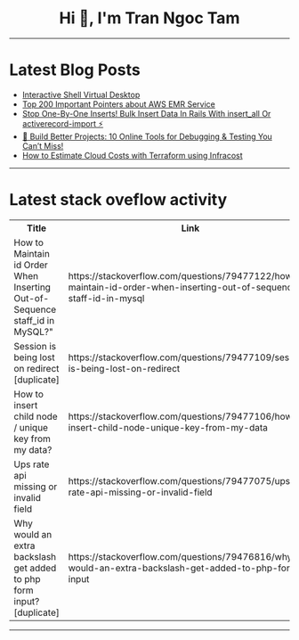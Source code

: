 <h1 align="center">Hi 👋, I'm Tran Ngoc Tam</h1>

---

# Latest Blog Posts 
<!-- BLOG-POST-LIST:START -->
- [Interactive Shell Virtual Desktop](https://dev.to/interactiveshell/interactive-shell-virtual-desktop-46ke)
- [Top 200 Important Pointers about AWS EMR Service](https://dev.to/rahul_singh_c6a703cc3bb48/top-200-important-pointers-about-aws-emr-service-2e5n)
- [Stop One-By-One Inserts! Bulk Insert Data In Rails With insert_all Or activerecord-import ⚡](https://dev.to/anhhatesjava/stop-one-by-one-inserts-bulk-insert-data-in-rails-with-insertall-or-activerecord-import-335o)
- [🚀 Build Better Projects: 10 Online Tools for Debugging &amp; Testing You Can’t Miss!](https://dev.to/dct_technologyprivatelimited/build-better-projects-10-online-tools-for-debugging-testing-you-cant-miss-li3)
- [How to Estimate Cloud Costs with Terraform using Infracost](https://dev.to/diego_santiago_b24061f2f3/how-to-estimate-cloud-costs-with-terraform-using-infracost-183p)
<!-- BLOG-POST-LIST:END -->

---

# Latest stack oveflow activity
<table>
  <tr><th>Title</th><th>Link</th></tr>
  <!-- STACKOVERFLOW:START --><tr><td>How to Maintain id Order When Inserting Out-of-Sequence staff_id in MySQL?&quot;</td><td>https://stackoverflow.com/questions/79477122/how-to-maintain-id-order-when-inserting-out-of-sequence-staff-id-in-mysql</td></tr><tr><td>Session is being lost on redirect [duplicate]</td><td>https://stackoverflow.com/questions/79477109/session-is-being-lost-on-redirect</td></tr><tr><td>How to insert child node / unique key from my data?</td><td>https://stackoverflow.com/questions/79477106/how-to-insert-child-node-unique-key-from-my-data</td></tr><tr><td>Ups rate api missing or invalid field</td><td>https://stackoverflow.com/questions/79477075/ups-rate-api-missing-or-invalid-field</td></tr><tr><td>Why would an extra backslash get added to php form input? [duplicate]</td><td>https://stackoverflow.com/questions/79476816/why-would-an-extra-backslash-get-added-to-php-form-input</td></tr><!-- STACKOVERFLOW:END -->
</table>

---


